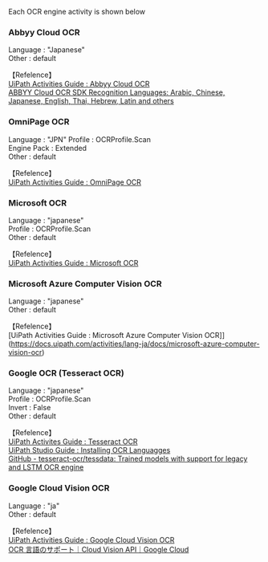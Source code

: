 Each OCR engine activity is shown below

### Abbyy Cloud OCR
Language : "Japanese"  
Other : default

【Refelence】  
[UiPath Activities Guide : Abbyy Cloud OCR](https://docs.uipath.com/activities/lang-ja/docs/abbyy-cloud-ocr)  
[ABBYY Cloud OCR SDK Recognition Languages: Arabic, Chinese, Japanese, English, Thai, Hebrew, Latin and others](https://www.ocrsdk.com/documentation/specifications/recognition-languages/)


### OmniPage OCR
Language : "JPN" 
Profile : OCRProfile.Scan  
Engine Pack : Extended  
Other : default  

【Refelence】  
[UiPath Activities Guide : OmniPage OCR](https://docs.uipath.com/activities/lang-ja/docs/omnipage-ocr)


### Microsoft OCR
Language : "japanese"  
Profile : OCRProfile.Scan  
Other : default  

【Refelence】  
[UiPath Activities Guide : Microsoft OCR](https://docs.uipath.com/activities/lang-ja/docs/microsoft-ocr)  


### Microsoft Azure Computer Vision OCR
Language : "japanese"  
Other : default  

【Refelence】  
[UiPath Activities Guide : Microsoft Azure Computer Vision OCR]](https://docs.uipath.com/activities/lang-ja/docs/microsoft-azure-computer-vision-ocr)  


### Google OCR (Tesseract OCR)
Language : "japanese"  
Profile : OCRProfile.Scan  
Invert : False  
Other : default  

【Refelence】  
[UiPath Activites Guide : Tesseract OCR](https://docs.uipath.com/activities/lang-ja/docs/google-ocr)  
[UiPath Studio Guide : Installing OCR Languagges](https://docs.uipath.com/studio/docs/installing-ocr-languages)  
[GitHub - tesseract-ocr/tessdata: Trained models with support for legacy and LSTM OCR engine](https://github.com/tesseract-ocr/tessdata)  


### Google Cloud Vision OCR
Language : "ja"  
Other : default  

【Refelence】  
[UiPath Activities Guide : Google Cloud Vision OCR](https://docs.uipath.com/activities/lang-ja/docs/google-cloud-ocr)  
[OCR 言語のサポート｜Cloud Vision API｜Google Cloud](https://cloud.google.com/vision/docs/languages?hl=ja)  
